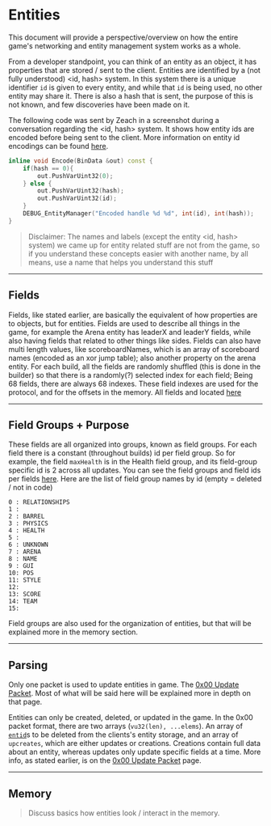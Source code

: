 # Entities

This document will provide a perspective/overview on how the entire game's networking and entity management system works as a whole.

From a developer standpoint, you can think of an entity as an object, it has properties that are stored / sent to the client. Entities are identified by a (not fully understood) <id, hash> system. In this system there is a unique identifier `id` is given to every entity, and while that `id` is being used, no other entity may share it. There is also a hash that is sent, the purpose of this is not known, and few discoveries have been made on it.

The following code was sent by Zeach in a screenshot during a conversation regarding the <id, hash> system. It shows how entity ids are encoded before being sent to the client. More information on entity id encodings can be found [here](/protocol/data.md#entid---vu-hash-vu-id).

```c++
inline void Encode(BinData &out) const {
    if(hash == 0){
        out.PushVarUint32(0);
    } else {
        out.PushVarUint32(hash);
        out.PushVarUint32(id);
    }
    DEBUG_EntityManager("Encoded handle %d %d", int(id), int(hash));
}
```

> Disclaimer: The names and labels (except the entity <id, hash> system) we came up for entity related stuff are not from the game, so if you understand these concepts easier with another name, by all means, use a name that helps you understand this stuff

---

## Fields

Fields, like stated earlier, are basically the equivalent of how properties are to objects, but for entities. Fields are used to describe all things in the game, for example the Arena entity has leaderX and leaderY fields, while also having fields that related to other things like sides. Fields can also have multi length values, like scoreboardNames, which is an array of scoreboard names (encoded as an xor jump table); also another property on the arena entity. For each build, all the fields are randomly shuffled (this is done in the builder) so that there is a randomly(?) selected index for each field; Being 68 fields, there are always 68 indexes. These field indexes are used for the protocol, and for the offsets in the memory. All fields and located [here](about:blank)

---

## Field Groups + Purpose

These fields are all organized into groups, known as field groups. For each field there is a constant (throughout builds) id per field group. So for example, the field `maxHealth` is in the Health field group, and its field-group specific id is 2 across all updates. You can see the field groups and field ids per fields [here](about:blank). Here are the list of field group names by id (empty = deleted / not in code)
```
0 : RELATIONSHIPS
1 : 
2 : BARREL
3 : PHYSICS
4 : HEALTH
5 :
6 : UNKNOWN
7 : ARENA
8 : NAME
9 : GUI
10: POS
11: STYLE
12:
13: SCORE
14: TEAM
15:
```

Field groups are also used for the organization of entities, but that will be explained more in the memory section.

---

## Parsing

Only one packet is used to update entities in game. The [0x00 Update Packet](https://github.com/ABCxFF/diepindepth/blob/main/protocol/update.md#0x00-update-packet). Most of what will be said here will be explained more in depth on that page. 

Entities can only be created, deleted, or updated in the game. In the 0x00 packet format, there are two arrays (`vu32(len), ...elems`). An array of [`entid`](https://github.com/ABCxFF/diepindepth/blob/main/protocol/data.md#entid---vu-hash-vu-id)s to be deleted from the clients's entity storage, and an array of `upcreates`, which are either updates or creations. Creations contain full data about an entity, whereas updates only update specific fields at a time. More info, as stated earlier, is on the [0x00 Update Packet](https://github.com/ABCxFF/diepindepth/blob/main/protocol/update.md#0x00-update-packet) page.

---

## Memory

> Discuss basics how entities look / interact in the memory.


